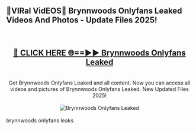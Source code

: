 <h2>🔴VIRal VidEOS🔴 Brynnwoods Onlyfans Leaked Videos And Photos - Update Files 2025!</h2>
<br>
<div align="center">
<h2><a href="https://virallinks.top/odZfE0" rel="nofollow">🔴 CLICK HERE 🌐==►► Brynnwoods Onlyfans Leaked</a></h2>
<br>
Get Brynnwoods Onlyfans Leaked and all content. Now you can access all videos and pictures of Brynnwoods Onlyfans Leaked. New Updated Files 2025!
<br>
<br>
<a href="https://virallinks.top/odZfE0" rel="nofollow" data-target="animated-image.originalLink"><img src="https://i.imgur.com/dJHk4Zq.gif)" alt="Brynnwoods Onlyfans Leaked" style="max-width: 100%; display: inline-block;" data-target="animated-image.originalImage"></a>
</div>
<br>
brynnwoods onlyfans leaks